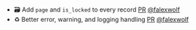 - 🗃️ Add `page` and `is_locked` to every record [PR](https://github.com/laminlabs/wetlab/pull/121) [@falexwolf](https://github.com/falexwolf)
- ♻️ Better error, warning, and logging handling [PR](https://github.com/laminlabs/wetlab/pull/120) [@falexwolf](https://github.com/falexwolf)
